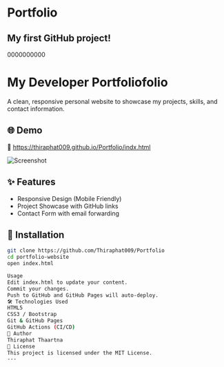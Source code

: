 # Portfolio
## My first GitHub project!
0000000000
# My Developer Portfoliofolio

A clean, responsive personal website to showcase my projects, skills, and contact information.

## 🌐 Demo
🔗 https://thiraphat009.github.io/Portfolio/indx.html

![Screenshot](<img width="1440" height="772" alt="image" src="https://github.com/user-attachments/assets/75f61967-ca1f-466c-90cc-316533c15cee" />
)

## ✨ Features
- Responsive Design (Mobile Friendly)
- Project Showcase with GitHub links
- Contact Form with email forwarding

## 🚀 Installation
```bash
git clone https://github.com/Thiraphat009/Portfolio
cd portfolio-website
open index.html

Usage
Edit index.html to update your content.
Commit your changes.
Push to GitHub and GitHub Pages will auto-deploy.
🛠 Technologies Used
HTML5
CSS3 / Bootstrap
Git & GitHub Pages
GitHub Actions (CI/CD)
🙋 Author
Thiraphat Thaartna
📄 License
This project is licensed under the MIT License.
---
